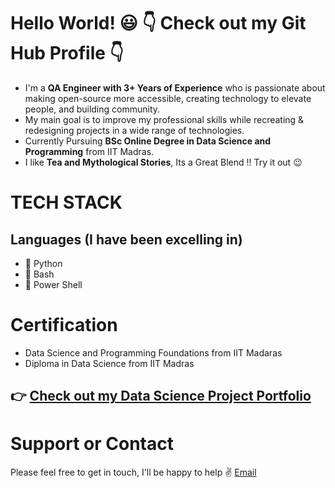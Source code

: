 # Hello World! 😃 👇 Check out my Git Hub Profile 👇



- I'm a **QA Engineer with 3+ Years of Experience**  who is passionate about making open-source more accessible, creating technology to elevate people, and building community.
- My main goal is to improve my professional skills while recreating & redesigning projects in a wide range of technologies.
- Currently Pursuing **BSc Online Degree in Data Science and Programming** from IIT Madras.
- I like **Tea and Mythological Stories**, Its a Great Blend !! Try it out 😉

# TECH STACK
## Languages (I have been excelling in)

  - 🐍 Python
  - 🤖 Bash
  - 🦾 Power Shell
  
# Certification
  
  - Data Science and Programming Foundations from IIT Madaras
  - Diploma in Data Science from IIT Madras

## 👉 [Check out my Data Science Project Portfolio](http://santosh107verma.me/websiteportfolio/)

# Support or Contact

Please feel free to get in touch, I'll be happy to help ✌️ [Email](https://www.santosh.verma01073@gmail.com)


<!---
santo-mantras/santo-mantras is a ✨ special ✨ repository because its `README.md` (this file) appears on your GitHub profile.
You can click the Preview link to take a look at your changes.
--->
